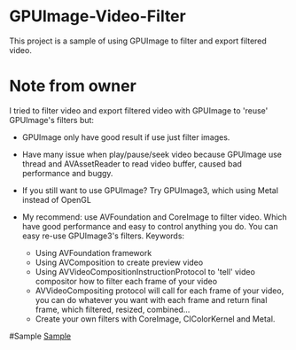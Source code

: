 # GPUImage-Video-Filter
This project is a sample of using GPUImage to filter and export filtered video.

# Note from owner

I tried to filter video and export filtered video with GPUImage to 'reuse' GPUImage's filters but:

- GPUImage only have good result if use just filter images.
- Have many issue when play/pause/seek video because GPUImage use thread and AVAssetReader to read video buffer, caused bad performance and buggy.
- If you still want to use GPUImage? Try GPUImage3, which using Metal instead of OpenGL

- My recommend: use AVFoundation and CoreImage to filter video. Which have good performance and easy to control anything you do. You can easy re-use GPUImage3's filters.
Keywords:
  - Using AVFoundation framework
  - Using AVComposition to create preview video
  - Using AVVideoCompositionInstructionProtocol to 'tell' video compositor how to filter each frame of your video
  - AVVideoCompositing protocol will call for each frame of your video, you can do whatever you want with each frame and return final frame, which filtered, resized, combined...
  - Create your own filters with CoreImage, CIColorKernel and Metal.

#Sample
[Sample](sample.MP4)